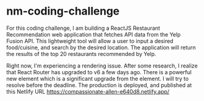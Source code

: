 # nm-coding-challenge
For this coding challenge, I am building a ReactJS Restaurant Recommendation web application that fetches API data from the Yelp Fusion API. This lightweight tool will allow a user to input a desired food/cuisine, and search by the desired location. The application will return the results of the top 20 restaurants recommended by Yelp.

Right now, I'm experiencing a rendering issue. After some research, I realize that React Router has upgraded to v6 a few days ago. There is a powerful new <Routes> element which is a significant upgrade from the <Switch> element. I will try to resolve before the deadline. The production is deployed, and published at this Netlify URL https://compassionate-allen-e640d8.netlify.app/